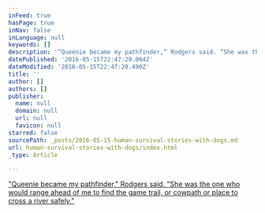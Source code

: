 ```yaml
---
inFeed: true
hasPage: true
inNav: false
inLanguage: null
keywords: []
description: '“Queenie became my pathfinder,” Rodgers said. “She was the one who would range ahead of me to find the game trail, or cowpath or place to cross a river safely.”'
datePublished: '2016-05-15T22:47:29.064Z'
dateModified: '2016-05-15T22:47:20.490Z'
title: ''
author: []
authors: []
publisher:
  name: null
  domain: null
  url: null
  favicon: null
starred: false
sourcePath: _posts/2016-05-15-human-survival-stories-with-dogs.md
url: human-survival-stories-with-dogs/index.html
_type: Article

---
```

["Queenie became my pathfinder," Rodgers said. "She was the one who would range ahead of me to find the game trail, or cowpath or place to cross a river safely."][0]

  


[0]: https://www.washingtonpost.com/news/morning-mix/wp/2016/04/13/the-wondrous-survival-of-a-72-year-old-woman-and-her-dog-lost-9-days-in-the-western-wilderness/